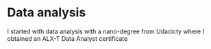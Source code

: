 # Data analysis
I started with data analysis with a nano-degree from Udacicty where I obtained an ALX-T Data Analyst certificate
